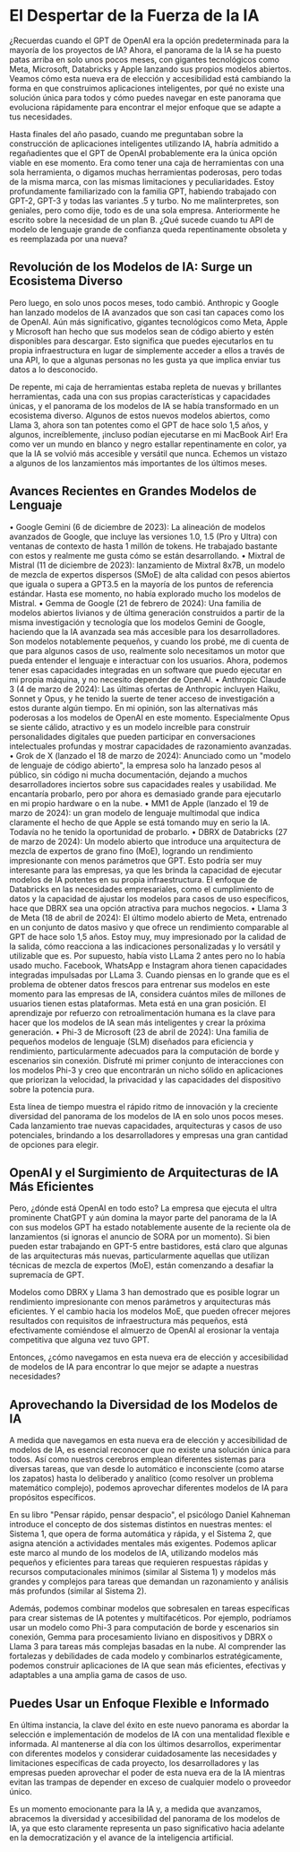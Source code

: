 # El Despertar de la Fuerza de la IA

¿Recuerdas cuando el GPT de OpenAI era la opción predeterminada para la mayoría de los proyectos de IA? Ahora, el panorama de la IA se ha puesto patas arriba en solo unos pocos meses, con gigantes tecnológicos como Meta, Microsoft, Databricks y Apple lanzando sus propios modelos abiertos. Veamos cómo esta nueva era de elección y accesibilidad está cambiando la forma en que construimos aplicaciones inteligentes, por qué no existe una solución única para todos y cómo puedes navegar en este panorama que evoluciona rápidamente para encontrar el mejor enfoque que se adapte a tus necesidades.

Hasta finales del año pasado, cuando me preguntaban sobre la construcción de aplicaciones inteligentes utilizando IA, habría admitido a regañadientes que el GPT de OpenAI probablemente era la única opción viable en ese momento. Era como tener una caja de herramientas con una sola herramienta, o digamos muchas herramientas poderosas, pero todas de la misma marca, con las mismas limitaciones y peculiaridades. Estoy profundamente familiarizado con la familia GPT, habiendo trabajado con GPT-2, GPT-3 y todas las variantes .5 y turbo. No me malinterpretes, son geniales, pero como dije, todo es de una sola empresa. Anteriormente he escrito sobre la necesidad de un plan B. ¿Qué sucede cuando tu API de modelo de lenguaje grande de confianza queda repentinamente obsoleta y es reemplazada por una nueva?

## Revolución de los Modelos de IA: Surge un Ecosistema Diverso

Pero luego, en solo unos pocos meses, todo cambió. Anthropic y Google han lanzado modelos de IA avanzados que son casi tan capaces como los de OpenAI. Aún más significativo, gigantes tecnológicos como Meta, Apple y Microsoft han hecho que sus modelos sean de código abierto y estén disponibles para descargar. Esto significa que puedes ejecutarlos en tu propia infraestructura en lugar de simplemente acceder a ellos a través de una API, lo que a algunas personas no les gusta ya que implica enviar tus datos a lo desconocido.

De repente, mi caja de herramientas estaba repleta de nuevas y brillantes herramientas, cada una con sus propias características y capacidades únicas, y el panorama de los modelos de IA se había transformado en un ecosistema diverso. Algunos de estos nuevos modelos abiertos, como Llama 3, ahora son tan potentes como el GPT de hace solo 1,5 años, y algunos, increíblemente, ¡incluso podían ejecutarse en mi MacBook Air! Era como ver un mundo en blanco y negro estallar repentinamente en color, ya que la IA se volvió más accesible y versátil que nunca. Echemos un vistazo a algunos de los lanzamientos más importantes de los últimos meses.

## Avances Recientes en Grandes Modelos de Lenguaje

• Google Gemini (6 de diciembre de 2023): La alineación de modelos avanzados de Google, que incluye las versiones 1.0, 1.5 (Pro y Ultra) con ventanas de contexto de hasta 1 millón de tokens. He trabajado bastante con estos y realmente me gusta cómo se están desarrollando.
• Mixtral de Mistral (11 de diciembre de 2023): lanzamiento de Mixtral 8x7B, un modelo de mezcla de expertos dispersos (SMoE) de alta calidad con pesos abiertos que iguala o supera a GPT3.5 en la mayoría de los puntos de referencia estándar. Hasta ese momento, no había explorado mucho los modelos de Mistral.
• Gemma de Google (21 de febrero de 2024): Una familia de modelos abiertos livianos y de última generación construidos a partir de la misma investigación y tecnología que los modelos Gemini de Google, haciendo que la IA avanzada sea más accesible para los desarrolladores. Son modelos notablemente pequeños, y cuando los probé, me di cuenta de que para algunos casos de uso, realmente solo necesitamos un motor que pueda entender el lenguaje e interactuar con los usuarios. Ahora, podemos tener esas capacidades integradas en un software que puedo ejecutar en mi propia máquina, y no necesito depender de OpenAI.
• Anthropic Claude 3 (4 de marzo de 2024): Las últimas ofertas de Anthropic incluyen Haiku, Sonnet y Opus, y he tenido la suerte de tener acceso de investigación a estos durante algún tiempo. En mi opinión, son las alternativas más poderosas a los modelos de OpenAI en este momento. Especialmente Opus se siente cálido, atractivo y es un modelo increíble para construir personalidades digitales que pueden participar en conversaciones intelectuales profundas y mostrar capacidades de razonamiento avanzadas.
• Grok de X (lanzado el 18 de marzo de 2024): Anunciado como un "modelo de lenguaje de código abierto", la empresa solo ha lanzado pesos al público, sin código ni mucha documentación, dejando a muchos desarrolladores inciertos sobre sus capacidades reales y usabilidad. Me encantaría probarlo, pero por ahora es demasiado grande para ejecutarlo en mi propio hardware o en la nube.
• MM1 de Apple (lanzado el 19 de marzo de 2024): un gran modelo de lenguaje multimodal que indica claramente el hecho de que Apple se está tomando muy en serio la IA. Todavía no he tenido la oportunidad de probarlo.
• DBRX de Databricks (27 de marzo de 2024): Un modelo abierto que introduce una arquitectura de mezcla de expertos de grano fino (MoE), logrando un rendimiento impresionante con menos parámetros que GPT. Esto podría ser muy interesante para las empresas, ya que les brinda la capacidad de ejecutar modelos de IA potentes en su propia infraestructura. El enfoque de Databricks en las necesidades empresariales, como el cumplimiento de datos y la capacidad de ajustar los modelos para casos de uso específicos, hace que DBRX sea una opción atractiva para muchos negocios.
• Llama 3 de Meta (18 de abril de 2024): El último modelo abierto de Meta, entrenado en un conjunto de datos masivo y que ofrece un rendimiento comparable al GPT de hace solo 1,5 años. Estoy muy, muy impresionado por la calidad de la salida, cómo reacciona a las indicaciones personalizadas y lo versátil y utilizable que es. Por supuesto, había visto LLama 2 antes pero no lo había usado mucho. Facebook, WhatsApp e Instagram ahora tienen capacidades integradas impulsadas por LLama 3. Cuando piensas en lo grande que es el problema de obtener datos frescos para entrenar sus modelos en este momento para las empresas de IA, considera cuántos miles de millones de usuarios tienen estas plataformas. Meta está en una gran posición. El aprendizaje por refuerzo con retroalimentación humana es la clave para hacer que los modelos de IA sean más inteligentes y crear la próxima generación.
• Phi-3 de Microsoft (23 de abril de 2024): Una familia de pequeños modelos de lenguaje (SLM) diseñados para eficiencia y rendimiento, particularmente adecuados para la computación de borde y escenarios sin conexión. Disfruté mi primer conjunto de interacciones con los modelos Phi-3 y creo que encontrarán un nicho sólido en aplicaciones que priorizan la velocidad, la privacidad y las capacidades del dispositivo sobre la potencia pura.

Esta línea de tiempo muestra el rápido ritmo de innovación y la creciente diversidad del panorama de los modelos de IA en solo unos pocos meses. Cada lanzamiento trae nuevas capacidades, arquitecturas y casos de uso potenciales, brindando a los desarrolladores y empresas una gran cantidad de opciones para elegir.

## OpenAI y el Surgimiento de Arquitecturas de IA Más Eficientes

Pero, ¿dónde está OpenAI en todo esto? La empresa que ejecuta el ultra prominente ChatGPT y aún domina la mayor parte del panorama de la IA con sus modelos GPT ha estado notablemente ausente de la reciente ola de lanzamientos (si ignoras el anuncio de SORA por un momento). Si bien pueden estar trabajando en GPT-5 entre bastidores, está claro que algunas de las arquitecturas más nuevas, particularmente aquellas que utilizan técnicas de mezcla de expertos (MoE), están comenzando a desafiar la supremacía de GPT.

Modelos como DBRX y Llama 3 han demostrado que es posible lograr un rendimiento impresionante con menos parámetros y arquitecturas más eficientes. Y el cambio hacia los modelos MoE, que pueden ofrecer mejores resultados con requisitos de infraestructura más pequeños, está efectivamente comiéndose el almuerzo de OpenAI al erosionar la ventaja competitiva que alguna vez tuvo GPT.

Entonces, ¿cómo navegamos en esta nueva era de elección y accesibilidad de modelos de IA para encontrar lo que mejor se adapte a nuestras necesidades?

## Aprovechando la Diversidad de los Modelos de IA

A medida que navegamos en esta nueva era de elección y accesibilidad de modelos de IA, es esencial reconocer que no existe una solución única para todos. Así como nuestros cerebros emplean diferentes sistemas para diversas tareas, que van desde lo automático e inconsciente (como atarse los zapatos) hasta lo deliberado y analítico (como resolver un problema matemático complejo), podemos aprovechar diferentes modelos de IA para propósitos específicos.

En su libro "Pensar rápido, pensar despacio", el psicólogo Daniel Kahneman introduce el concepto de dos sistemas distintos en nuestras mentes: el Sistema 1, que opera de forma automática y rápida, y el Sistema 2, que asigna atención a actividades mentales más exigentes. Podemos aplicar este marco al mundo de los modelos de IA, utilizando modelos más pequeños y eficientes para tareas que requieren respuestas rápidas y recursos computacionales mínimos (similar al Sistema 1) y modelos más grandes y complejos para tareas que demandan un razonamiento y análisis más profundos (similar al Sistema 2).

Además, podemos combinar modelos que sobresalen en tareas específicas para crear sistemas de IA potentes y multifacéticos. Por ejemplo, podríamos usar un modelo como Phi-3 para computación de borde y escenarios sin conexión, Gemma para procesamiento liviano en dispositivos y DBRX o Llama 3 para tareas más complejas basadas en la nube. Al comprender las fortalezas y debilidades de cada modelo y combinarlos estratégicamente, podemos construir aplicaciones de IA que sean más eficientes, efectivas y adaptables a una amplia gama de casos de uso.

## Puedes Usar un Enfoque Flexible e Informado

En última instancia, la clave del éxito en este nuevo panorama es abordar la selección e implementación de modelos de IA con una mentalidad flexible e informada. Al mantenerse al día con los últimos desarrollos, experimentar con diferentes modelos y considerar cuidadosamente las necesidades y limitaciones específicas de cada proyecto, los desarrolladores y las empresas pueden aprovechar el poder de esta nueva era de la IA mientras evitan las trampas de depender en exceso de cualquier modelo o proveedor único.

Es un momento emocionante para la IA y, a medida que avanzamos, abracemos la diversidad y accesibilidad del panorama de los modelos de IA, ya que esto claramente representa un paso significativo hacia adelante en la democratización y el avance de la inteligencia artificial.
